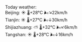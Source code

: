 Today weather:  
Beijing: ☀️   🌡️+28°C 🌬️↘22km/h  
Tianjin: ☀️   🌡️+27°C 🌬️↓30km/h  
Shijiazhuang: ⛅️  🌡️+32°C 🌬️↙6km/h  
Tangshan: ☀️   🌡️+28°C 🌬️↓16km/h  
